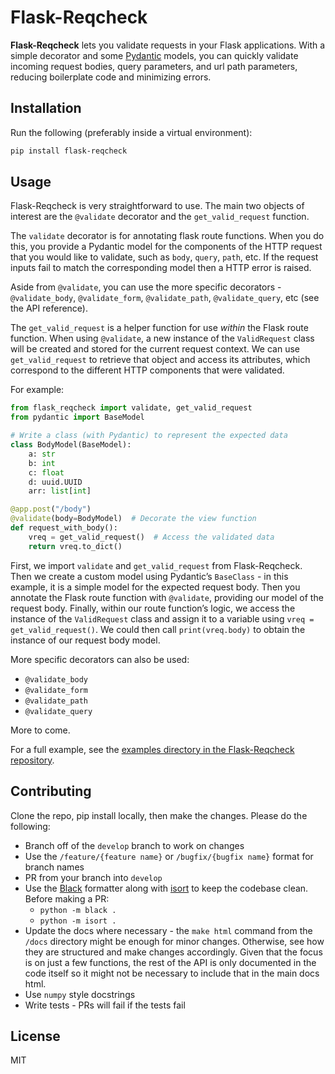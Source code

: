 # Flask-Reqcheck

**Flask-Reqcheck** lets you validate requests in your Flask applications. With a simple 
decorator and some [Pydantic](https://docs.pydantic.dev/latest/) models, you can quickly 
validate incoming request bodies, query parameters, and url path parameters, reducing 
boilerplate code and minimizing errors.

## Installation

Run the following (preferably inside a virtual environment):

```sh
pip install flask-reqcheck
```

## Usage

Flask-Reqcheck is very straightforward to use. The main two objects of interest are the `@validate` decorator and the `get_valid_request` function.

The `validate` decorator is for annotating flask route functions. When you do this, you provide a Pydantic model for the components of the HTTP 
request that you would like to validate, such as `body`, `query`, `path`, etc. If the request inputs fail to match the corresponding model then 
a HTTP error is raised. 

Aside from `@validate`, you can use the more specific decorators - `@validate_body`, `@validate_form`, `@validate_path`, 
`@validate_query`, etc (see the API reference).

The `get_valid_request` is a helper function for use *within* the Flask route function. When using `@validate`, a new instance of the `ValidRequest` class 
will be created and stored for the current request context. We can use `get_valid_request` to retrieve that object and access its attributes, which correspond 
to the different HTTP components that were validated.

For example:

```python
from flask_reqcheck import validate, get_valid_request
from pydantic import BaseModel

# Write a class (with Pydantic) to represent the expected data
class BodyModel(BaseModel):
    a: str
    b: int
    c: float
    d: uuid.UUID
    arr: list[int]

@app.post("/body")
@validate(body=BodyModel)  # Decorate the view function
def request_with_body():
    vreq = get_valid_request()  # Access the validated data
    return vreq.to_dict()
```

First, we import `validate` and `get_valid_request` from Flask-Reqcheck. Then we create a custom model using Pydantic’s `BaseClass` - in this example, it is a simple model for the expected request body. Then you annotate the Flask route function with `@validate`, providing our model of the request body. Finally, within our route function’s logic, we access the instance of the `ValidRequest` class and assign it to a variable using `vreq = get_valid_request()`. We could then call `print(vreq.body)` to obtain the instance of our request body model.

More specific decorators can also be used:
- `@validate_body`
- `@validate_form`
- `@validate_path`
- `@validate_query`

More to come.

For a full example, see the [examples directory in the Flask-Reqcheck repository](/example/).

## Contributing

Clone the repo, pip install locally, then make the changes. Please do the following:

- Branch off of the `develop` branch to work on changes
- Use the `/feature/{feature name}` or `/bugfix/{bugfix name}` format for branch names
- PR from your branch into `develop`
- Use the [Black](https://black.readthedocs.io/en/stable/) formatter along with [isort](https://pycqa.github.io/isort/) to keep the codebase clean. Before making a PR:
    - `python -m black .`
    - `python -m isort .`
- Update the docs where necessary - the `make html` command from the `/docs` directory might be enough for minor changes. Otherwise, see how they are structured and make changes accordingly. Given that the focus is on just a few functions, the rest of the API is only documented in the code itself so it might not be necessary to include that in the main docs html.
- Use `numpy` style docstrings
- Write tests - PRs will fail if the tests fail


## License

MIT

